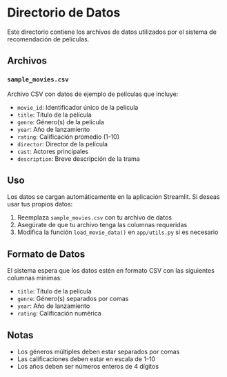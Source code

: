 # Directorio de Datos

Este directorio contiene los archivos de datos utilizados por el sistema de recomendación de películas.

## Archivos

### `sample_movies.csv`
Archivo CSV con datos de ejemplo de películas que incluye:
- `movie_id`: Identificador único de la película
- `title`: Título de la película
- `genre`: Género(s) de la película
- `year`: Año de lanzamiento
- `rating`: Calificación promedio (1-10)
- `director`: Director de la película
- `cast`: Actores principales
- `description`: Breve descripción de la trama

## Uso

Los datos se cargan automáticamente en la aplicación Streamlit. Si deseas usar tus propios datos:

1. Reemplaza `sample_movies.csv` con tu archivo de datos
2. Asegúrate de que tu archivo tenga las columnas requeridas
3. Modifica la función `load_movie_data()` en `app/utils.py` si es necesario

## Formato de Datos

El sistema espera que los datos estén en formato CSV con las siguientes columnas mínimas:
- `title`: Título de la película
- `genre`: Género(s) separados por comas
- `year`: Año de lanzamiento
- `rating`: Calificación numérica

## Notas

- Los géneros múltiples deben estar separados por comas
- Las calificaciones deben estar en escala de 1-10
- Los años deben ser números enteros de 4 dígitos 